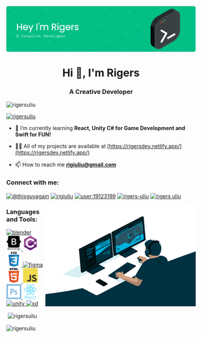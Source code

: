 <img align="center" src="./Images/github-header-image.png" alt="rigersuliu" />

<h1 align="center">Hi 👋, I'm Rigers</h1>
<h3 align="center">A Creative Developer</h3>

<p align="left"> <img src="https://komarev.com/ghpvc/?username=rigersuliu&label=Profile%20views&color=0e75b6&style=flat" alt="rigersuliu" /> </p>

<p align="left"> <a href="https://github.com/ryo-ma/github-profile-trophy"><img src="https://github-profile-trophy.vercel.app/?username=rigersuliu&theme=tokyonight" alt="rigersuliu" /></a> </p>

- 🌱 I’m currently learning **React, Unity C# for Game Development and Swift for FUN!**

- 👨‍💻 All of my projects are available at [https://rigersdev.netlify.app/](https://rigersdev.netlify.app/)

- 📫 How to reach me **rigiuliu@gmail.com**

<h3 align="left">Connect with me:</h3>
<p align="left">
<a href="https://codepen.io/@thisguyagain" target="blank"><img align="center" src="https://raw.githubusercontent.com/rahuldkjain/github-profile-readme-generator/master/src/images/icons/Social/codepen.svg" alt="@thisguyagain" height="30" width="40" /></a>
<a href="https://twitter.com/rigiuliu" target="blank"><img align="center" src="https://raw.githubusercontent.com/rahuldkjain/github-profile-readme-generator/master/src/images/icons/Social/twitter.svg" alt="rigiuliu" height="30" width="40" /></a>
<a href="https://stackoverflow.com/users/user:19123199" target="blank"><img align="center" src="https://raw.githubusercontent.com/rahuldkjain/github-profile-readme-generator/master/src/images/icons/Social/stack-overflow.svg" alt="user:19123199" height="30" width="40" /></a>
<a href="https://instagram.com/rigers-uliu" target="blank"><img align="center" src="https://raw.githubusercontent.com/rahuldkjain/github-profile-readme-generator/master/src/images/icons/Social/instagram.svg" alt="rigers-uliu" height="30" width="40" /></a>
<a href="https://dribbble.com/rigers uliu" target="blank"><img align="center" src="https://raw.githubusercontent.com/rahuldkjain/github-profile-readme-generator/master/src/images/icons/Social/dribbble.svg" alt="rigers uliu" height="30" width="40" /></a>
</p>

<img align="right" width="400px" height="270px" src="./Images/coder.gif" alt="rigersuliu" />

<h3 align="left">Languages and Tools:</h3>
<p align="left"> <a href="https://www.blender.org/" target="_blank" rel="noreferrer"> <img src="https://download.blender.org/branding/community/blender_community_badge_white.svg" alt="blender" width="40" height="40"/> </a> <a href="https://getbootstrap.com" target="_blank" rel="noreferrer"> <img src="https://raw.githubusercontent.com/devicons/devicon/master/icons/bootstrap/bootstrap-plain-wordmark.svg" alt="bootstrap" width="40" height="40"/> </a> <a href="https://www.w3schools.com/cs/" target="_blank" rel="noreferrer"> <img src="https://raw.githubusercontent.com/devicons/devicon/master/icons/csharp/csharp-original.svg" alt="csharp" width="40" height="40"/> </a> <a href="https://www.w3schools.com/css/" target="_blank" rel="noreferrer"> <img src="https://raw.githubusercontent.com/devicons/devicon/master/icons/css3/css3-original-wordmark.svg" alt="css3" width="40" height="40"/> </a> <a href="https://www.figma.com/" target="_blank" rel="noreferrer"> <img src="https://www.vectorlogo.zone/logos/figma/figma-icon.svg" alt="figma" width="40" height="40"/> </a> <a href="https://www.w3.org/html/" target="_blank" rel="noreferrer"> <img src="https://raw.githubusercontent.com/devicons/devicon/master/icons/html5/html5-original-wordmark.svg" alt="html5" width="40" height="40"/> </a> <a href="https://developer.mozilla.org/en-US/docs/Web/JavaScript" target="_blank" rel="noreferrer"> <img src="https://raw.githubusercontent.com/devicons/devicon/master/icons/javascript/javascript-original.svg" alt="javascript" width="40" height="40"/> </a> <a href="https://www.photoshop.com/en" target="_blank" rel="noreferrer"> <img src="https://raw.githubusercontent.com/devicons/devicon/master/icons/photoshop/photoshop-line.svg" alt="photoshop" width="40" height="40"/> </a> <a href="https://reactjs.org/" target="_blank" rel="noreferrer"> <img src="https://raw.githubusercontent.com/devicons/devicon/master/icons/react/react-original-wordmark.svg" alt="react" width="40" height="40"/> </a> <a href="https://unity.com/" target="_blank" rel="noreferrer"> <img src="https://www.vectorlogo.zone/logos/unity3d/unity3d-icon.svg" alt="unity" width="40" height="40"/> </a> <a href="https://www.adobe.com/products/xd.html" target="_blank" rel="noreferrer"> <img src="https://cdn.worldvectorlogo.com/logos/adobe-xd.svg" alt="xd" width="40" height="40"/> </a> </p>

<p>&nbsp;<img align="center" src="https://github-readme-stats.vercel.app/api?username=rigersuliu&show_icons=true&locale=en&theme=blueberry" alt="rigersuliu" /></p>

<p><img align="center" src="https://github-readme-streak-stats.herokuapp.com/?user=rigersuliu&theme=blueberry" alt="rigersuliu" /></p>
